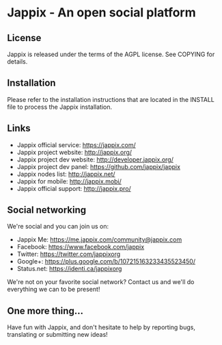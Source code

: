 Jappix - An open social platform
================================

License
-------

Jappix is released under the terms of the AGPL license. See COPYING for details.

Installation
------------

Please refer to the installation instructions that are located in the INSTALL file to process the Jappix installation.

Links
-----

* Jappix official service: https://jappix.com/
* Jappix project website: http://jappix.org/
* Jappix project dev website: http://developer.jappix.org/
* Jappix project dev panel: https://github.com/jappix/jappix
* Jappix nodes list: http://jappix.net/
* Jappix for mobile: http://jappix.mobi/
* Jappix official support: http://jappix.pro/

Social networking
-----------------

We're social and you can join us on:

  + Jappix Me: https://me.jappix.com/community@jappix.com
  + Facebook: https://www.facebook.com/jappix
  + Twitter: https://twitter.com/jappixorg
  + Google+: https://plus.google.com/b/107215163233435523450/
  + Status.net: https://identi.ca/jappixorg

We're not on your favorite social network? Contact us and we'll do everything we can to be present!

One more thing...
-----------------

Have fun with Jappix, and don't hesitate to help by reporting bugs, translating or submitting new ideas!